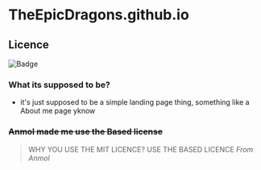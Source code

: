 
# TheEpicDragons.github.io
## Licence
![Badge](https://custom-icon-badges.herokuapp.com/badge/BASED_LICENSE-696969?logo=gigachad&style=for-the-badge)
### What its supposed to be?
- it's just supposed to be a simple landing page thing, something like a About me page yknow
### ~~Anmol made me use the Based license~~



> WHY YOU USE THE MIT LICENCE? USE THE BASED LICENCE
_From Anmol_
